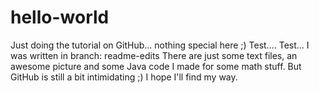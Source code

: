 # hello-world
Just doing the tutorial on GitHub... nothing special here ;)
Test.... Test...
I was written in branch: readme-edits
There are just some text files, an awesome picture and some Java code I made for some math stuff. But GitHub is still a bit intimidating ;) I hope I'll find my way.
